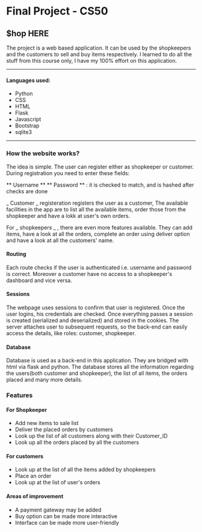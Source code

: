# Final Project - CS50
## $hop HERE

The project is a web based application. It can be used by the shopkeepers and the customers to sell and buy items respectively.
I learned to do all the stuff from this course only, I have my 100% effort on this application.
***

#### Languages used:
* Python
* CSS
* HTML
* Flask
* Javascript
* Bootstrap
* sqlite3

---

### How the website works?
The idea is simple. The user can register either as shopkeeper or customer.
During registration you need to enter these fields:

** Username **
** Password ** : it is checked to match, and is hashed after checks are done

_ Customer _ registeration registers the user as a customer, The available facilities in the app are to list all the available items, order those from the shopkeeper and have a lokk at user's own orders.

For _ shopkeepers _ , there are even more features available. They can add items, have a look at all the orders, complete an order using deliver option and have a look at all the customers' name.

#### Routing
Each route checks if the user is authenticated i.e. username and password is correct. Moreover a customer have no access to a shopkeeper's dashboard and vice versa.

#### Sessions
The webpage uses sessions to confirm that user is registered. Once the user logins, his credentials are checked.
Once everything passes a session is created (serialized and deserialized) and stored in the cookies. The server attaches user to subsequent requests, so the back-end can easily access the details, like roles: customer, shopkeeper.

#### Database
Database is used as a back-end in this application. They are bridged with html via flask and python.
The database stores all the information regarding the users(both customer and shopkeeper), the list of all items, the orders placed and many more details.

### Features
#### For Shopkeeper
* Add new items to sale list
* Deliver the placed orders by customers
* Look up the list of all customers along with their Customer_ID
* Look up all the orders placed by all the customers

#### For customers
* Look up at the list of all the items added by shopkeepers
* Place an order
* Look up at the list of user's orders


#### Areas of improvement
* A payment gateway may be added
* Buy option can be made more interactive
* Interface can be made more user-friendly